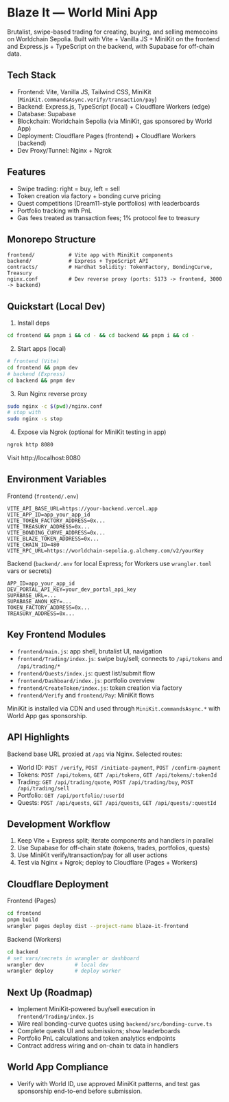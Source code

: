 # Blaze It — World Mini App

Brutalist, swipe-based trading for creating, buying, and selling memecoins on Worldchain Sepolia. Built with Vite + Vanilla JS + MiniKit on the frontend and Express.js + TypeScript on the backend, with Supabase for off-chain data.

## Tech Stack
- Frontend: Vite, Vanilla JS, Tailwind CSS, MiniKit (`MiniKit.commandsAsync.verify/transaction/pay`)
- Backend: Express.js, TypeScript (local) + Cloudflare Workers (edge)
- Database: Supabase
- Blockchain: Worldchain Sepolia (via MiniKit, gas sponsored by World App)
- Deployment: Cloudflare Pages (frontend) + Cloudflare Workers (backend)
- Dev Proxy/Tunnel: Nginx + Ngrok

## Features
- Swipe trading: right = buy, left = sell
- Token creation via factory + bonding curve pricing
- Quest competitions (Dream11-style portfolios) with leaderboards
- Portfolio tracking with PnL
- Gas fees treated as transaction fees; 1% protocol fee to treasury

## Monorepo Structure
```
frontend/           # Vite app with MiniKit components
backend/            # Express + TypeScript API
contracts/          # Hardhat Solidity: TokenFactory, BondingCurve, Treasury
nginx.conf          # Dev reverse proxy (ports: 5173 -> frontend, 3000 -> backend)
```

## Quickstart (Local Dev)
1) Install deps
```bash
cd frontend && pnpm i && cd - && cd backend && pnpm i && cd -
```

2) Start apps (local)
```bash
# frontend (Vite)
cd frontend && pnpm dev
# backend (Express)
cd backend && pnpm dev
```

3) Run Nginx reverse proxy
```bash
sudo nginx -c $(pwd)/nginx.conf
# stop with
sudo nginx -s stop
```

4) Expose via Ngrok (optional for MiniKit testing in app)
```bash
ngrok http 8080
```

Visit http://localhost:8080

## Environment Variables

Frontend (`frontend/.env`)
```
VITE_API_BASE_URL=https://your-backend.vercel.app
VITE_APP_ID=app_your_app_id
VITE_TOKEN_FACTORY_ADDRESS=0x...
VITE_TREASURY_ADDRESS=0x...
VITE_BONDING_CURVE_ADDRESS=0x...
VITE_BLAZE_TOKEN_ADDRESS=0x...
VITE_CHAIN_ID=480
VITE_RPC_URL=https://worldchain-sepolia.g.alchemy.com/v2/yourKey
```

Backend (`backend/.env` for local Express; for Workers use `wrangler.toml` vars or secrets)
```
APP_ID=app_your_app_id
DEV_PORTAL_API_KEY=your_dev_portal_api_key
SUPABASE_URL=...
SUPABASE_ANON_KEY=...
TOKEN_FACTORY_ADDRESS=0x...
TREASURY_ADDRESS=0x...
```

## Key Frontend Modules
- `frontend/main.js`: app shell, brutalist UI, navigation
- `frontend/Trading/index.js`: swipe buy/sell; connects to `/api/tokens` and `/api/trading/*`
- `frontend/Quests/index.js`: quest list/submit flow
- `frontend/Dashboard/index.js`: portfolio overview
- `frontend/CreateToken/index.js`: token creation via factory
- `frontend/Verify` and `frontend/Pay`: MiniKit flows

MiniKit is installed via CDN and used through `MiniKit.commandsAsync.*` with World App gas sponsorship.

## API Highlights
Backend base URL proxied at `/api` via Nginx. Selected routes:
- World ID: `POST /verify`, `POST /initiate-payment`, `POST /confirm-payment`
- Tokens: `POST /api/tokens`, `GET /api/tokens`, `GET /api/tokens/:tokenId`
- Trading: `GET /api/trading/quote`, `POST /api/trading/buy`, `POST /api/trading/sell`
- Portfolio: `GET /api/portfolio/:userId`
- Quests: `POST /api/quests`, `GET /api/quests`, `GET /api/quests/:questId`

## Development Workflow
1. Keep Vite + Express split; iterate components and handlers in parallel
2. Use Supabase for off-chain state (tokens, trades, portfolios, quests)
3. Use MiniKit verify/transaction/pay for all user actions
4. Test via Nginx + Ngrok; deploy to Cloudflare (Pages + Workers)

## Cloudflare Deployment

Frontend (Pages)
```bash
cd frontend
pnpm build
wrangler pages deploy dist --project-name blaze-it-frontend
```

Backend (Workers)
```bash
cd backend
# set vars/secrets in wrangler or dashboard
wrangler dev          # local dev
wrangler deploy       # deploy worker
```

## Next Up (Roadmap)
- Implement MiniKit-powered buy/sell execution in `frontend/Trading/index.js`
- Wire real bonding-curve quotes using `backend/src/bonding-curve.ts`
- Complete quests UI and submissions; show leaderboards
- Portfolio PnL calculations and token analytics endpoints
- Contract address wiring and on-chain tx data in handlers

## World App Compliance
- Verify with World ID, use approved MiniKit patterns, and test gas sponsorship end-to-end before submission.
